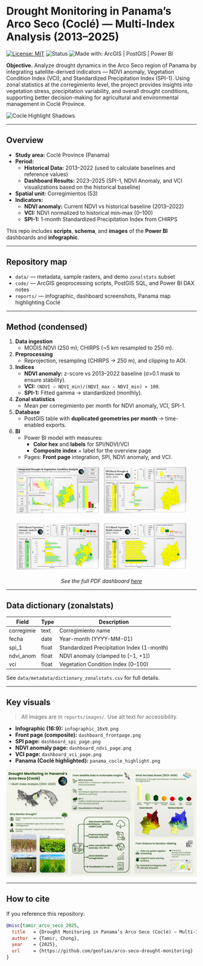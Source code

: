 # Drought Monitoring in Panama’s Arco Seco (Coclé) — Multi-Index Analysis (2013–2025)

[![License: MIT](https://img.shields.io/badge/License-MIT-green.svg)](#license)
![Status](https://img.shields.io/badge/Status-Completed-blue)
![Made with: ArcGIS | PostGIS | Power BI](https://img.shields.io/badge/Tools-ArcGIS%20%7C%20PostGIS%20%7C%20Power%20BI-informational)

**Objective.** Analyze drought dynamics in the Arco Seco region of Panama by integrating satellite-derived indicators — NDVI anomaly, Vegetation Condition Index (VCI), and Standardized Precipitation Index (SPI-1). Using zonal statistics at the corregimiento level, the project provides insights into vegetation stress, precipitation variability, and overall drought conditions, supporting better decision-making for agricultural and environmental management in Coclé Province.

![Cocle Highlight Shadows](reports/images/panama_cocle_highlight.png)

---

## Overview

- **Study area:** Coclé Province (Panama)  
- **Period:**
  - **Historical Data:** 2013–2022 (used to calculate baselines and reference values)
  - **Dashboard Results:** 2023–2025 (SPI-1, NDVI Anomaly, and VCI visualizations based on the historical baseline)  
- **Spatial unit:** Corregimientos (53)  
- **Indicators:**
  - **NDVI anomaly:** Current NDVI vs historical baseline (2013–2022)
  - **VCI:** NDVI normalized to historical min–max (0–100)
  - **SPI-1:** 1-month Standardized Precipitation Index from CHIRPS

This repo includes **scripts**, **schema**, and **images** of the **Power BI** dashboards and **infographic**.

---

## Repository map

- `data/` — metadata, sample rasters, and demo `zonalstats` subset  
- `code/` — ArcGIS geoprocessing scripts, PostGIS SQL, and Power BI DAX notes  
- `reports/` — infographic, dashboard screenshots, Panama map highlighting Coclé  

---

## Method (condensed)

1. **Data ingestion**
   - MODIS NDVI (250 m); CHIRPS (~5 km resampled to 250 m).
2. **Preprocessing**
   - Reprojection, resampling (CHIRPS → 250 m), and clipping to AOI.
3. **Indices**
   - **NDVI anomaly:** z-score vs 2013–2022 baseline (σ>0.1 mask to ensure stability).
   - **VCI:** `(NDVI − NDVI_min)/(NDVI_max − NDVI_min) × 100`.
   - **SPI-1:** Fitted gamma → standardized (monthly).
4. **Zonal statistics**
   - Mean per corregimiento per month for NDVI anomaly, VCI, SPI-1.
5. **Database**
   - PostGIS table with **duplicated geometries per month** → time-enabled exports.
6. **BI**
   - Power BI model with measures:
     - **Color hex** and **labels** for SPI/NDVI/VCI
     - **Composite index** + label for the overview page
   - Pages: **Front page** integration, SPI, NDVI anomaly, and VCI.

<p align="center">
  <img src="reports/images/dashboard_frontpage.jpg" width="45%" />
  <img src="reports/images/dashboard_spi_page.jpg" width="45%" />
</p>
<p align="center">
  <img src="reports/images/dashboard_ndvi_page.jpg" width="45%" />
  <img src="reports/images/dashboard_vci_page.jpg" width="45%" />
</p>

<p align="center">
  <em>See the full PDF dashboard <a href="reports/powerbi/Drought_Report_PDF.pdf">here</a></em>
</p>

---

## Data dictionary (zonalstats)

| Field          | Type    | Description                                |
|----------------|---------|--------------------------------------------|
| corregimie     | text    | Corregimiento name                         |
| fecha          | date    | Year-month (YYYY-MM-01)                    |
| spi_1          | float   | Standardized Precipitation Index (1-month) |
| ndvi_anom      | float   | NDVI anomaly (clamped to [−1, +1])         |
| vci            | float   | Vegetation Condition Index (0–100)         |

See `data/metadata/dictionary_zonalstats.csv` for full details.

---

## Key visuals

> All images are in `reports/images/`. Use alt text for accessibility.

- **Infographic (16:9):** `infographic_16x9.png`  
- **Front page (composite):** `dashboard_frontpage.png`  
- **SPI page:** `dashboard_spi_page.png`  
- **NDVI anomaly page:** `dashboard_ndvi_page.png`  
- **VCI page:** `dashboard_vci_page.png`  
- **Panama (Coclé highlighted):** `panama_cocle_highlight.png`

![Infographic overview](reports/images/infographic_16x9.png "Infographic: objectives, data, methods, and findings")

---

## How to cite

If you reference this repository:

```bibtex
@misc{tamir_arco_seco_2025,
  title   = {Drought Monitoring in Panama’s Arco Seco (Coclé) — Multi-Index Analysis (2013–2025)},
  author  = {Tamir, Chong},
  year    = {2025},
  url     = {https://github.com/geofias/arco-seco-drought-monitoring}
}
```
